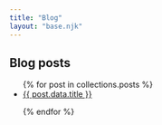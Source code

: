 ```yaml
---
title: "Blog"
layout: "base.njk"
---
```


## Blog posts

<ul>
{% for post in collections.posts %}

<li><a href="{{ post.url }}">{{ post.data.title }}</a></li>

{% endfor %}

</ul>
